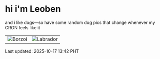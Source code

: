 # hi i'm Leoben

and i like dogs—so have some random dog pics that change whenever my CRON feels like it

|  |  |
|--------|----------|
| ![Borzoi](https://random-dog-vercel.vercel.app/api/random-borzoi?v=1760679767) | ![Labrador](https://random-dog-vercel.vercel.app/api/random-labrador?v=1760679767) |

Last updated: 2025-10-17 13:42 PHT
